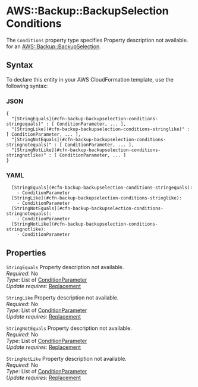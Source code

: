 # AWS::Backup::BackupSelection Conditions<a name="aws-properties-backup-backupselection-conditions"></a>

<a name="aws-properties-backup-backupselection-conditions-description"></a>The `Conditions` property type specifies Property description not available\. for an [AWS::Backup::BackupSelection](aws-resource-backup-backupselection.md)\.

## Syntax<a name="aws-properties-backup-backupselection-conditions-syntax"></a>

To declare this entity in your AWS CloudFormation template, use the following syntax:

### JSON<a name="aws-properties-backup-backupselection-conditions-syntax.json"></a>

```
{
  "[StringEquals](#cfn-backup-backupselection-conditions-stringequals)" : [ ConditionParameter, ... ],
  "[StringLike](#cfn-backup-backupselection-conditions-stringlike)" : [ ConditionParameter, ... ],
  "[StringNotEquals](#cfn-backup-backupselection-conditions-stringnotequals)" : [ ConditionParameter, ... ],
  "[StringNotLike](#cfn-backup-backupselection-conditions-stringnotlike)" : [ ConditionParameter, ... ]
}
```

### YAML<a name="aws-properties-backup-backupselection-conditions-syntax.yaml"></a>

```
  [StringEquals](#cfn-backup-backupselection-conditions-stringequals): 
    - ConditionParameter
  [StringLike](#cfn-backup-backupselection-conditions-stringlike): 
    - ConditionParameter
  [StringNotEquals](#cfn-backup-backupselection-conditions-stringnotequals): 
    - ConditionParameter
  [StringNotLike](#cfn-backup-backupselection-conditions-stringnotlike): 
    - ConditionParameter
```

## Properties<a name="aws-properties-backup-backupselection-conditions-properties"></a>

`StringEquals`  <a name="cfn-backup-backupselection-conditions-stringequals"></a>
Property description not available\.  
*Required*: No  
*Type*: List of [ConditionParameter](aws-properties-backup-backupselection-conditionparameter.md)  
*Update requires*: [Replacement](https://docs.aws.amazon.com/AWSCloudFormation/latest/UserGuide/using-cfn-updating-stacks-update-behaviors.html#update-replacement)

`StringLike`  <a name="cfn-backup-backupselection-conditions-stringlike"></a>
Property description not available\.  
*Required*: No  
*Type*: List of [ConditionParameter](aws-properties-backup-backupselection-conditionparameter.md)  
*Update requires*: [Replacement](https://docs.aws.amazon.com/AWSCloudFormation/latest/UserGuide/using-cfn-updating-stacks-update-behaviors.html#update-replacement)

`StringNotEquals`  <a name="cfn-backup-backupselection-conditions-stringnotequals"></a>
Property description not available\.  
*Required*: No  
*Type*: List of [ConditionParameter](aws-properties-backup-backupselection-conditionparameter.md)  
*Update requires*: [Replacement](https://docs.aws.amazon.com/AWSCloudFormation/latest/UserGuide/using-cfn-updating-stacks-update-behaviors.html#update-replacement)

`StringNotLike`  <a name="cfn-backup-backupselection-conditions-stringnotlike"></a>
Property description not available\.  
*Required*: No  
*Type*: List of [ConditionParameter](aws-properties-backup-backupselection-conditionparameter.md)  
*Update requires*: [Replacement](https://docs.aws.amazon.com/AWSCloudFormation/latest/UserGuide/using-cfn-updating-stacks-update-behaviors.html#update-replacement)